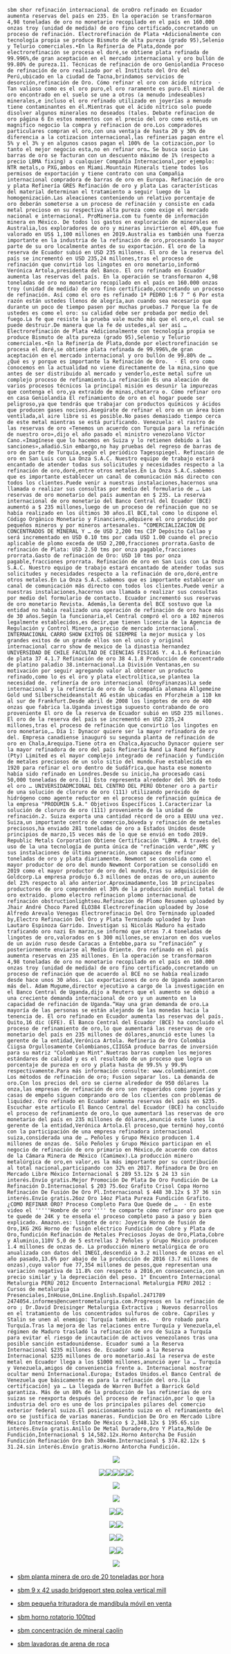 
```
sbm shor refinación internacional de oroOro refinado en Ecuador aumenta reservas del país en 235. En la operación se transformaron 4,98 toneladas de oro no monetario recopilado en el país en 160.000 onzas troy (unidad de medida) de oro fino certificado,concretando un proceso de refinación. Electrorefinación de Plata •Adicionalmente con tecnología propia se produce Bismuto de alta pureza (grado 95),Selenio y Telurio comerciales.•En la Refinería de Plata,donde por electrorefinación se procesa el doré,se obtiene plata refinada de 99.996%,de gran aceptación en el mercado internacional y oro bullón de 99.80% de pureza.11. Técnicas de refinación de oro Geniolandia Proceso de refinación de oro realizado por el Instituto del Oro del Perú,ubicado en la ciudad de Tacna,brindamos servicios de desorción,refinación de Oro. Cómo refinar el oro con ácido nítrico  · Tan valioso como es el oro puro,el oro raramente es puro.El mineral de oro encontrado en el suelo se une a otros (a menudo indeseables) minerales,e incluso el oro refinado utilizado en joyerías a menudo tiene contaminantes en él.Mientras que el ácido nítrico solo puede disolver algunos minerales no deseados (tales. Debate refinacion de oro página 6 En estos momentos con el precio del oro como está,es un magnifico negocio la compra y refinacion de oro.Los compradores particulares compran el oro,con una ventaja de hasta 20 y 30% de diferencia a la cotizacion internacional,las refinerias pagan entre el 5% y el 3% y en algunos casos pagan el 100% de la cotizacion,por lo tanto el mejor negocio esta,no en refinar oro… Se busca socio Las barras de oro se facturan con un descuento máximo de 1% (respecto a precio LBMA fixing) a cualquier Compañía Internacional,por ejemplo: NTR metals,o PXG,ambos en Miami.Mountain Minerals tiene todos los permisos de exportación y tiene contrato con una Compañia internacional compradora de barras de oro en Europa. Refinación de oro y plata Refinería GRES Refinación de oro y plata Las características del material determinan el tratamiento a seguir luego de la homogenización.Las aleaciones conteniendo un relativo porcentaje de oro deberán someterse a un proceso de refinación y consiste en cada metal precioso en su respectiva alta pureza como exige el mercado nacional e internacional. ProMineria.com tu fuente de información minera en México. De todos los gastos en exploración de minerales en Australia,los exploradores de oro y mineras invirtieron el 40%,que fue valorado en US$ 1,100 millones en 2019.Australia es también una fuerza importante en la industria de la refinación de oro,procesando la mayor parte de su oro localmente antes de su exportación. El oro de la reserva de Ecuador subió en USD 235 millones. El oro de la reserva del país se incrementó en USD 235,24 millones,tras el proceso de refinación que convirtió los lingotes en oro monetario,informó Verónica Artola,presidenta del Banco. El oro refinado en Ecuador aumenta las reservas del país. En la operación se transformaron 4,98 toneladas de oro no monetario recopilado en el país en 160.000 onzas troy (unidad de medida) de oro fino certificado,concretando un proceso de refinación. Así como el oro es refinado 1ª PEDRO 1:6 7 “ 6 Por esta razón están ustedes llenos de alegría,aun cuando sea necesario que durante un poco de tiempo pasen por muchas pruebas.7 Porque la fe de ustedes es como el oro: su calidad debe ser probada por medio del fuego.La fe que resiste la prueba vale mucho más que el oro,el cual se puede destruir.De manera que la fe de ustedes,al ser así … Electrorefinación de Plata •Adicionalmente con tecnología propia se produce Bismuto de alta pureza (grado 95),Selenio y Telurio comerciales.•En la Refinería de Plata,donde por electrorefinación se procesa el doré,se obtiene plata refinada de 99.996%,de gran aceptación en el mercado internacional y oro bullón de 99.80% de … ¿Qué es y porque es importante la Refinación de Oro.  · El oro como conocemos en la actualidad no viene directamente de la mina,sino que antes de ser distribuido al mercado y venderlo,este metal sufre un complejo proceso de refinamiento.La refinación Es una aleación de varios procesos técnicos la principal misión es desunir la impurezas que contenga el oro,ya extraído de minas,chatarra o. Cómo refinar oro en casa Geniolandia El refinamiento de oro en el hogar puede ser peligroso,ya que tendrás que trabajar con productos químicos y ácidos que producen gases nocivos.Asegúrate de refinar el oro en un área bien ventilada,al aire libre si es posible.No pases demasiado tiempo cerca de este metal mientras se está purificando. Venezuela: el rastro de las reservas de oro «Tenemos un acuerdo con Turquía para la refinación de nuestro oro»,dijo el año pasado el ministro venezolano Víctor Cano.«Imagínese que lo hacemos en Suiza y lo retienen debido a las sanciones»,añadió.Sin embargo,no hay pruebas del regreso de barras de oro de parte de Turquía,según el periódico Tagesspiegel. Refinación de oro en San Luis con La Onza S.A.C. Nuestro equipo de trabajo estará encantado de atender todas sus solicitudes y necesidades respecto a la refinación de oro,doré,entre otros metales.En La Onza S.A.C.sabemos que es importante establecer un canal de comunicación más directo con todos los clientes.Puede venir a nuestras instalaciones,hacernos una llamada o realizar sus consultas por medio del formulario de … Las reservas de oro monetario del país aumentan en $ 235. La reserva internacional de oro monetario del Banco Central del Ecuador (BCE) aumentó a $ 235 millones,luego de un proceso de refinación que no se había realizado en los últimos 30 años.El BCE,tal como lo dispone el Código Orgánico Monetario y Financiero,adquiere el oro producido por pequeños mineros y por mineros artesanales. “COMERCIALIZACION DE CONCENTRADOS DE MINERAL Y … de USD 2,200 tms CIP Depósito Callao y será incrementado en USD 0.10 tms por cada USD 1.00 cuando el precio aplicable de plomo exceda de USD 2,200,fracciones prorrata.Gasto de refinación de Plata: USD 2.50 tms por onza pagable,fracciones prorrata.Gasto de refinación de Oro: USD 10 tms por onza pagable,fracciones prorrata. Refinación de oro en San Luis con La Onza S.A.C. Nuestro equipo de trabajo estará encantado de atender todas sus solicitudes y necesidades respecto a la refinación de oro,doré,entre otros metales.En La Onza S.A.C.sabemos que es importante establecer un canal de comunicación más directo con todos los clientes.Puede venir a nuestras instalaciones,hacernos una llamada o realizar sus consultas por medio del formulario de contacto. Ecuador incrementó sus reservas de oro monetario Revista. Además,la Gerenta del BCE sostuvo que la entidad no había realizado una operación de refinación de oro hace más de 30 años.Según la funcionaria,el Central compró el oro a 102 mineros legalmente establecidos,es decir,que tienen licencia de la Agencia de Regulación y Control Minero,a precio de mercado internacional. INTERNACIONAL CARRO SHOW EXITOS DE SIEMPRE la mejor musica y los grandes exitos de un grande ellos son el unico y original internacional carro show de mexico de la dinastia hernandez UNIVERSIDAD DE CHILE FACULTAD DE CIENCIAS FISICAS Y. 4.1.6 Refinación de plata 37 4.1.7 Refinación de oro 38 4.1.8 Producción de concentrado de platino paladio 38.internacional.La División Ventanas,en su motivación por seguir agregando valor al obtener un producto refinado,como lo es el oro y plata electrolítica,se plantea la necesidad de. refinería de oro internacional (OroyFinanzas)La sede internacional y la refinería de oro de la compañía alemana Allgemeine Gold und Silberscheideanstalt AG están ubicadas en Pforzheim a 110 km al sur de Frankfurt.Desde abril de 2008 los lingotes de oro de 400 onzas que fabrica la.Uganda investiga supuesto contrabando de oro proveniente El oro de la reserva de Ecuador subió en USD 235 millones. El oro de la reserva del país se incrementó en USD 235,24 millones,tras el proceso de refinación que convirtió los lingotes en oro monetario,… Día 1: Dynacor quiere ser la mayor refinadora de oro del. Empresa canadiense inauguró su segunda planta de refinación de oro en Chala,Arequipa.Tiene otra en Chalca,Ayacucho Dynacor quiere ser la mayor refinadora de oro del país Refinería Rand La Rand Refinery (Pty) Limited es el mayor complejo integrado de refinación y fundición de metales preciosos de un solo sitio del mundo.Fue establecida en 1920 para refinar el oro dentro de Sudáfrica,que hasta ese momento había sido refinado en Londres.Desde su inicio,ha procesado casi 50,000 toneladas de oro.[1] Esto representa alrededor del 30% de todo el oro … UNIVERSIDADMCIONAL DEL CENTRO DEL PERÚ Obtener oro a partir de una solución de cloruro de oro (111) utilizando peróxido de hidrógeno como agente reductor en el proceso de refinación química de la empresa "PRODUMIN S.A." Objetivos Específicos 1.Caracterizar la solución de cloruro de oro (111) proveniente de la unidad de refinación.2. Suiza exporta una cantidad récord de oro a EEUU una vez. Suiza,un importante centro de comercio,bóveda y refinación de metales preciosos,ha enviado 281 toneladas de oro a Estados Unidos desde principios de marzo,15 veces más de lo que se envió en todo 2019. Republic Metals Corporation Obtiene Certificación "LBMA. A través del uso de la una tecnología de punta única de "refinación verde",RMC y sus instalaciones de última generación,son capaces de refinar toneladas de oro y plata diariamente. Newmont se consolida como el mayor productor de oro del mundo Newmont Corporation se consolidó en 2019 como el mayor productor de oro del mundo,tras su adquisición de Goldcorp.La empresa produjo 6.3 millones de onzas de oro,un aumento del 23% respecto al año anterior.Aproximadamente,los 10 principales productores de oro comprenden el 30% de la producción mundial total de oro extraído. plomo electro refinacion plomo internacional de refinación obstructionlightseu.Refinacion de Plomo Resumen uploaded by Jhair André Choco Pared ELO384 Electrorefinacion uploaded by Jose Alfredo Arevalo Venegas Electrorefinacio Del Oro Terminado uploaded by,Electro Refinación Del Oro y Plata Terminado uploaded by Ivan Lautaro Espinoza Garrido. Investigan si Nicolás Maduro ha estado traficando oro nazi En marzo,se informó que otras 7.4 toneladas de lingotes de oro,valorados en $ 300 millones,se enviaron en dos vuelos de un avión ruso desde Caracas a Entebbe,para su “refinación” y posteriormente enviarse al Medio Oriente. Oro refinado en el país aumenta reservas en 235 millones. En la operación se transformaron 4,98 toneladas de oro no monetario recopilado en el país en 160.000 onzas troy (unidad de medida) de oro fino certificado,concretando un proceso de refinación que de acuerdo al BCE no se había realizado desde hace unos 30 años. Las exportaciones de oro de Uganda aumentaron más del. Adam Mugume,director ejecutivo a cargo de la investigación en el Banco Central de Uganda,dijo a Reuters que el aumento se debió a una creciente demanda internacional de oro y un aumento en la capacidad de refinación de Uganda.“Hay una gran demanda de oro.La mayoría de las personas se están alejando de las monedas hacia la tenencia de. El oro refinado en Ecuador aumenta las reservas del país. Quito,16 dic (EFE). El Banco Central del Ecuador (BCE) ha concluido el proceso de refinamiento de oro,lo que aumentará las reservas de oro monetario del país en 235 millones de dólares,anunció este lunes la gerente de la entidad,Verónica Artola. Refineria de Oro Colombia Ciigsa Orgullosamente Colombianos,CIIGSA produce barras de inversión para su matriz "Colombian Mint".Nuetras barras cumplen los mejores estándares de calidad y es el resultado de un proceso que logra un porcentaje de pureza en oro y plata hasta de 99.5% y 99.9% respectivamente.Para más información consulte: www.colombianmint.com Los métodos de refinación de oro; Fusion separar los. La demanda de oro.Con los precios del oro se cierne alrededor de 950 dólares la onza,las empresas de refinación de oro son requeridos como joyerías y casas de empeño siguen comprando oro de los clientes con problemas de liquidez. Oro refinado en Ecuador aumenta reservas del país en $235. Escuchar este artículo El Banco Central del Ecuador (BCE) ha concluido el proceso de refinamiento de oro,lo que aumentará las reservas de oro monetario del país en 235 millones de dólares,anunció este lunes la gerente de la entidad,Verónica Artola.El proceso,que terminó hoy,contó con la participación de una empresa refinadora internacional suiza,considerada una de … Peñoles y Grupo México producen 1.4 millones de onzas de. Sólo Peñoles y Grupo México participan en el negocio de refinación de oro primario en México,de acuerdo con datos de la Cámara Minera de México (Camimex).La producción minero metalúrgica de oro,en valor,es la más importante por su contribución al total nacional,participando con 32% en 2017. Refinadora De Oro en Mercado Libre México Internacional $ 289 53.12x $ 24 13 sin interés.Envío gratis.Mejor Promoción De Plata De Oro Fundición De La Refinación D.Internacional $ 203 75.6oz Grafito Crisol Copa Horno Refinación De Fusión De Oro Pl.Internacional $ 448 30.12x $ 37 36 sin interés.Envío gratis.26oz Oro 14oz Plata Pureza Fundición Grafito. ¿COMO REFINAR ORO? Proceso Completo Para Que Quede de …  · En este video el '''''Hombre de oro''''' te comparte cómo refinar oro para que te quede de 24K y te enseña el proceso completo paso a paso y bien explicado. Amazon.es: lingote de oro: Joyería Horno de fusión de Oro,1KG 2KG Horno de fusión eléctrico Fundición de Cobre y Plata de Oro,fundición Refinación de Metales Preciosos Joyas de Oro,Plata,Cobre y Aluminio,110V 5,0 de 5 estrellas 2 Peñoles y Grupo México producen 1.4 millones de onzas de. La producción minero metalúrgica de oro anualizada con datos del INEGI,descendió a 3.2 millones de onzas en el año pasado,13.6% por abajo de la producción de 2016 (3.7 millones de onzas),cuyo valor fue 77,354 millones de pesos,que representan una variación negativa de 11.8% con respecto a 2016,en consecuencia,con un precio similar y la depreciación del peso. 1° Encuentro Internacional Metalurgia PERÚ 2012 Encuento Internacional Metalurgia PERU 2012 : Cursos de metalurgia Presenciales,InHouse,OnLine.English.Español.2471789 2474054.informes@encuentrometalurgia.com.Progresos en la refinación de oro ; Dr.David Dreisinger Metalurgia Extractiva ; Nuevos desarrollos en el tratamiento de los concentrados sulfuros de cobre. Capriles y Stalin se unen al enemigo: Turquía también es.  · Oro robado para Turquía.Tras la mejora de las relaciones entre Turquía y Venezuela,el régimen de Maduro trasladó la refinación de oro de Suiza a Turquía para evitar el riesgo de incautación de activos venezolanos tras una posible sanción estadounidense. Ecuador sumó a la Reserva Internacional $235 millones de. Ecuador sumó a la Reserva Internacional $235 millones de oro monetario.Así la reserva de este metal en Ecuador llega a los $1000 millones,anunció ayer la … Turquía y Venezuela,amigos de conveniencia frente a. Internacional mostrar ocultar menú Internacional.Europa; Estados Unidos.el Banco Central de Venezuela que básicamente es para la refinación del oro.[La certificación] ya … La llegada de Warren Buffet a Barrick Gold garantiza. Más de un 80% de la producción de las refinerías de oro suizas se reexporta después del proceso de refinación,por lo que la industria del oro es uno de los principales pilares del comercio exterior federal suizo.El posicionamiento suizo en el refinamiento del oro se justifica de varias maneras. Fundicion De Oro en Mercado Libre México Internacional Estado De México $ 2,348.12x $ 195.65.sin interés.Envío gratis.Anillo De Metal Duradero,Oro Y Plata,Molde De Fundición,Internacional $ 14,582.12x.Horno Antorcha De Fusión Fundición Refinación Oro Dxh 30x40m.Internacional $ 374.82.12x $ 31.24.sin interés.Envío gratis.Horno Antorcha Fundición. 
```

<div align="center">

<a href="https://es-crusher.shibang-china.com/github&k=sbm+shor+refinaci%C3%B3n+internacional+de+oro"><img src="https://static.shibang-china.com/es/crusher/logo.jpg"></a>

<a href="https://es-crusher.shibang-china.com/github&k=sbm+shor+refinaci%C3%B3n+internacional+de+oro"><img src="https://static.shibang-china.com/es/crusher/index.jpg"></a><a href="https://es-crusher.shibang-china.com/material.htmlgithub&k=sbm+shor+refinaci%C3%B3n+internacional+de+oro"><img src="https://static.shibang-china.com/es/crusher/material.jpg"></a><a href="https://es-crusher.shibang-china.com/application.htmlgithub&k=sbm+shor+refinaci%C3%B3n+internacional+de+oro"><img src="https://static.shibang-china.com/es/crusher/application.jpg"></a><a href="https://es-crusher.shibang-china.com/aboutus.htmlgithub&k=sbm+shor+refinaci%C3%B3n+internacional+de+oro"><img src="https://static.shibang-china.com/es/crusher/aboutus.jpg"></a><a href="https://es-crusher.shibang-china.com/contact.htmlgithub&k=sbm+shor+refinaci%C3%B3n+internacional+de+oro"><img src="https://static.shibang-china.com/es/crusher/contact.jpg"></a>

<a href="https://es-crusher.shibang-china.com/github&k=sbm+shor+refinaci%C3%B3n+internacional+de+oro"><img src="https://static.shibang-china.com/es/crusher/banner.jpg"></a>

<a href="https://swt.shibang-china.com/github&k=sbm+shor+refinaci%C3%B3n+internacional+de+oro"><img src="https://static.shibang-china.com/es/crusher/text.jpg"></a>

<a href="https://swt.shibang-china.com/github&k=sbm+shor+refinaci%C3%B3n+internacional+de+oro"><img src="https://static.shibang-china.com/es/crusher/chat.jpg"></a><a href="https://es-crusher.shibang-china.com/contact.htmlgithub&k=sbm+shor+refinaci%C3%B3n+internacional+de+oro"><img src="https://static.shibang-china.com/es/crusher/message.jpg"></a>

<a href="https://es-crusher.shibang-china.com/products/pe.htmlgithub&k=sbm+shor+refinaci%C3%B3n+internacional+de+oro"><img src="https://static.shibang-china.com/es/crusher/pe.jpg"></a><a href="https://es-crusher.shibang-china.com/products/pf.htmlgithub&k=sbm+shor+refinaci%C3%B3n+internacional+de+oro"><img src="https://static.shibang-china.com/es/crusher/pf.jpg"></a>

<a href="https://es-crusher.shibang-china.com/products/hpt.htmlgithub&k=sbm+shor+refinaci%C3%B3n+internacional+de+oro"><img src="https://static.shibang-china.com/es/crusher/hpt.jpg"></a><a href="https://es-crusher.shibang-china.com/products/vsi.htmlgithub&k=sbm+shor+refinaci%C3%B3n+internacional+de+oro"><img src="https://static.shibang-china.com/es/crusher/vsi.jpg"></a>

<a href="https://es-crusher.shibang-china.com/products/klv.htmlgithub&k=sbm+shor+refinaci%C3%B3n+internacional+de+oro"><img src="https://static.shibang-china.com/es/crusher/klv.jpg"></a><a href="https://es-crusher.shibang-china.com/products/portable.htmlgithub&k=sbm+shor+refinaci%C3%B3n+internacional+de+oro"><img src="https://static.shibang-china.com/es/crusher/portable.jpg"></a>

<a href="https://swt.shibang-china.com/github&k=sbm+shor+refinaci%C3%B3n+internacional+de+oro"><img src="https://static.shibang-china.com/es/crusher/case.jpg"></a>

</div>


* [sbm planta minera de oro de 20 toneladas por hora](sbm%20planta%20minera%20de%20oro%20de%2020%20toneladas%20por%20hora.md)

* [sbm 9 x 42 usado bridgeport step polea vertical mill](sbm%209%20x%2042%20usado%20bridgeport%20step%20polea%20vertical%20mill.md)

* [sbm pequeña trituradora de mandíbula móvil en venta](sbm%20peque%C3%B1a%20trituradora%20de%20mand%C3%ADbula%20m%C3%B3vil%20en%20venta.md)

* [sbm horno rotatorio 100tpd](sbm%20horno%20rotatorio%20100tpd.md)

* [sbm concentración de mineral caolín](sbm%20concentraci%C3%B3n%20de%20mineral%20caol%C3%ADn.md)

* [sbm lavadoras de arena de roca](sbm%20lavadoras%20de%20arena%20de%20roca.md)
